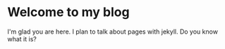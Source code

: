 # Welcome to my blog

I'm glad you are here. I plan to talk about pages with jekyll. Do you know what it is?
